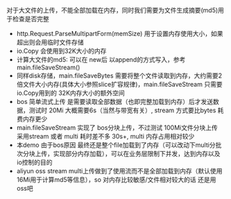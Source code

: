 对于大文件的上传，不能全部加载在内存，同时我们需要为文件生成摘要(md5)用于检查是否完整

- http.Request.ParseMultipartForm(memSize) 用于设置内存使用大小，如果超出则会用临时文件存储
- io.Copy 会使用到32K大小的内存
- 计算大文件的md5: 可以在 new后 以append的方式写入，参考main.fileSaveStream()
- 同样disk存储，main.fileSaveBytes 需要将整个文件读取到内存，大约需要2倍文件大小内存(具体大小参照slice扩容规律)，main.fileSaveStream 只需要io.Copy用到的 32K内存大小的额外空间
- bos 简单流式上传 是需要读取全部数据（也即完整加载到内存）后才发送数据，测试时 20Mi 大概需要6s（当然与带宽有关）, stream 方式要比bytes 耗费内存更少
- main.fileSaveStream 实现了 bos分块上传，不过测试 100Mi文件分块上传 采用stream 或者 multi 耗时差不多 30s+, multi 内存占用相对较少
- 本demo 由于bos原因 最终还是整个file加载到了内存（可以改动下multi分批次分块上传，实现部分内存加载），可以在业务层限制下并发，达到内存以及io控制的目的
- aliyun oss stream multi上传做到了使用流而不是全部加载到内存（默认使用16Mi用于计算md5等信息），so 对内存比较敏感/文件相对较大的话 还是用oss吧